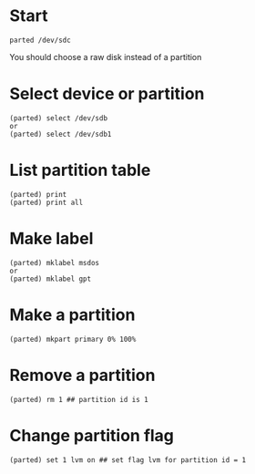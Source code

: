 # Start
```
parted /dev/sdc
```
You should choose a raw disk instead of a partition

# Select device or partition
```
(parted) select /dev/sdb
or
(parted) select /dev/sdb1
```

# List partition table
```
(parted) print
(parted) print all
```

# Make label
```
(parted) mklabel msdos
or
(parted) mklabel gpt
```

# Make a partition
```
(parted) mkpart primary 0% 100%
```

# Remove a partition
```
(parted) rm 1 ## partition id is 1
```

# Change partition flag
```
(parted) set 1 lvm on ## set flag lvm for partition id = 1
```

